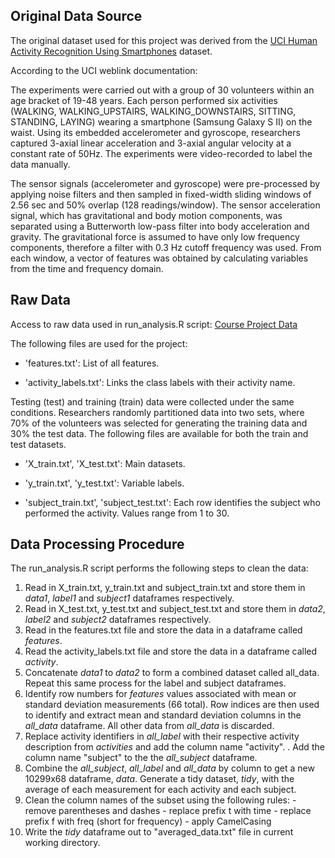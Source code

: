 ## Original Data Source
The original dataset used for this project was derived from the [UCI Human Activity Recognition Using Smartphones](http://archive.ics.uci.edu/ml/datasets/Human+Activity+Recognition+Using+Smartphones) dataset.

According to the UCI weblink documentation:

The experiments were carried out with a group of 30 volunteers within an age bracket of 19-48 years. Each person performed six activities (WALKING, WALKING_UPSTAIRS, WALKING_DOWNSTAIRS, SITTING, STANDING, LAYING) wearing a smartphone (Samsung Galaxy S II) on the waist. Using its embedded accelerometer and gyroscope, researchers captured 3-axial linear acceleration and 3-axial angular velocity at a constant rate of 50Hz. The experiments were video-recorded to label the data manually. 

The sensor signals (accelerometer and gyroscope) were pre-processed by applying noise filters and then sampled in fixed-width sliding windows of 2.56 sec and 50% overlap (128 readings/window). The sensor acceleration signal, which has gravitational and body motion components, was separated using a Butterworth low-pass filter into body acceleration and gravity. The gravitational force is assumed to have only low frequency components, therefore a filter with 0.3 Hz cutoff frequency was used. From each window, a vector of features was obtained by calculating variables from the time and frequency domain.

## Raw Data 
Access to raw data used in run_analysis.R script: [Course Project Data](https://d396qusza40orc.cloudfront.net/getdata%2Fprojectfiles%2FUCI%20HAR%20Dataset.zip)

The following files are used for the project:

- 'features.txt': List of all features.

- 'activity_labels.txt': Links the class labels with their activity name.

Testing (test) and training (train) data were collected under the same conditions. Researchers randomly partitioned data into two sets, where 70% of the volunteers was selected for generating the training data and 30% the test data. The following files are available for both the train and test datasets.

- 'X_train.txt', 'X_test.txt': Main datasets.

- 'y_train.txt', 'y_test.txt': Variable labels.

- 'subject_train.txt', 'subject_test.txt': Each row identifies the subject who performed the activity. Values range from 1 to 30.

## Data Processing Procedure
The run_analysis.R script performs the following steps to clean the data:   
 1. Read in X_train.txt, y_train.txt and subject_train.txt and store them in *data1*, *label1* and *subject1* dataframes respectively.       
 2. Read in X_test.txt, y_test.txt and subject_test.txt and store them in *data2*, *label2* and *subject2* dataframes respectively.       
 4. Read in the features.txt file and store the data in a dataframe called *features*. 
 7. Read the activity_labels.txt file and store the data in a dataframe called *activity*.  
 3. Concatenate *data1* to *data2* to form a combined dataset called all_data. Repeat this same process for the label and subject dataframes.  
 5. Identify row numbers for *features* values associated with mean or standard deviation measurements (66 total). Row indices are then used to identify and extract mean and standard deviation columns in the *all_data* dataframe. All other data from *all_data* is discarded. 
 8. Replace activity identifiers in *all_label* with their respective activity description from *activities* and add the column name "activity".
  . Add the column name "subject" to the the *all_subject* dataframe.
 9. Combine the *all_subject*, *all_label* and *all_data* by column to get a new 10299x68 dataframe, *data*. 
    Generate a tidy dataset, *tidy*, with the average of each measurement for each activity and each subject. 
 6. Clean the column names of the subset using the following rules:
        - remove parentheses and dashes 
        - replace prefix t with time
        - replace prefix f with freq (short for frequency)
        - apply CamelCasing
 12. Write the *tidy* dataframe out to "averaged_data.txt" file in current working directory. 
